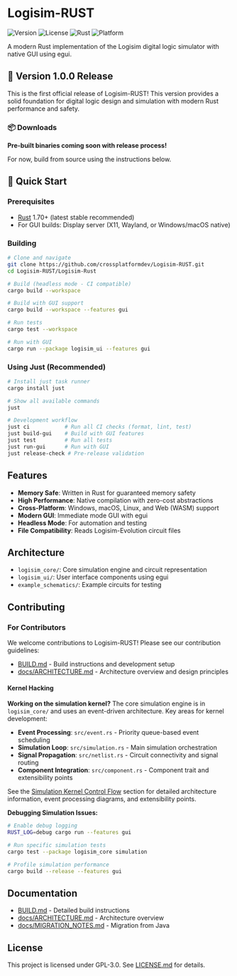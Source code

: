 # Logisim-RUST

![Version](https://img.shields.io/badge/version-1.0.0-blue)
![License](https://img.shields.io/badge/license-GPL--3.0--or--later-green)
![Rust](https://img.shields.io/badge/rust-1.70%2B-orange)
![Platform](https://img.shields.io/badge/platform-Linux%20%7C%20Windows%20%7C%20macOS-lightgrey)

A modern Rust implementation of the Logisim digital logic simulator with native GUI using egui.

## 🎉 Version 1.0.0 Release

This is the first official release of Logisim-RUST! This version provides a solid foundation for digital logic design and simulation with modern Rust performance and safety.

### 📦 Downloads

**Pre-built binaries coming soon with release process!**

For now, build from source using the instructions below.

## 🚀 Quick Start

### Prerequisites

- [Rust](https://rustup.rs/) 1.70+ (latest stable recommended)
- For GUI builds: Display server (X11, Wayland, or Windows/macOS native)

### Building

```bash
# Clone and navigate
git clone https://github.com/crossplatformdev/Logisim-RUST.git
cd Logisim-RUST/Logisim-Rust

# Build (headless mode - CI compatible)
cargo build --workspace

# Build with GUI support
cargo build --workspace --features gui

# Run tests
cargo test --workspace

# Run with GUI
cargo run --package logisim_ui --features gui
```

### Using Just (Recommended)

```bash
# Install just task runner
cargo install just

# Show all available commands
just

# Development workflow
just ci           # Run all CI checks (format, lint, test)
just build-gui    # Build with GUI features
just test         # Run all tests
just run-gui      # Run with GUI
just release-check # Pre-release validation
```

## Features

- **Memory Safe**: Written in Rust for guaranteed memory safety
- **High Performance**: Native compilation with zero-cost abstractions
- **Cross-Platform**: Windows, macOS, Linux, and Web (WASM) support
- **Modern GUI**: Immediate mode GUI with egui
- **Headless Mode**: For automation and testing
- **File Compatibility**: Reads Logisim-Evolution circuit files

## Architecture

- `logisim_core/`: Core simulation engine and circuit representation
- `logisim_ui/`: User interface components using egui
- `example_schematics/`: Example circuits for testing

## Contributing

### For Contributors

We welcome contributions to Logisim-RUST! Please see our contribution guidelines:

- [BUILD.md](./BUILD.md#contributing) - Build instructions and development setup
- [docs/ARCHITECTURE.md](./docs/ARCHITECTURE.md) - Architecture overview and design principles

#### Kernel Hacking

**Working on the simulation kernel?** The core simulation engine is in `logisim_core/` and uses an event-driven architecture. Key areas for kernel development:

- **Event Processing**: `src/event.rs` - Priority queue-based event scheduling
- **Simulation Loop**: `src/simulation.rs` - Main simulation orchestration  
- **Signal Propagation**: `src/netlist.rs` - Circuit connectivity and signal routing
- **Component Integration**: `src/component.rs` - Component trait and extensibility points

See the [Simulation Kernel Control Flow](./docs/ARCHITECTURE.md#simulation-kernel-control-flow) section for detailed architecture information, event processing diagrams, and extensibility points.

**Debugging Simulation Issues:**
```bash
# Enable debug logging
RUST_LOG=debug cargo run --features gui

# Run specific simulation tests
cargo test --package logisim_core simulation

# Profile simulation performance
cargo build --release --features gui
```

## Documentation

- [BUILD.md](./BUILD.md) - Detailed build instructions
- [docs/ARCHITECTURE.md](./docs/ARCHITECTURE.md) - Architecture overview
- [docs/MIGRATION_NOTES.md](./docs/MIGRATION_NOTES.md) - Migration from Java

## License

This project is licensed under GPL-3.0. See [LICENSE.md](./LICENSE.md) for details.
